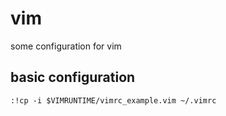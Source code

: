 # vim
some configuration for vim

## basic configuration
```
:!cp -i $VIMRUNTIME/vimrc_example.vim ~/.vimrc
```

